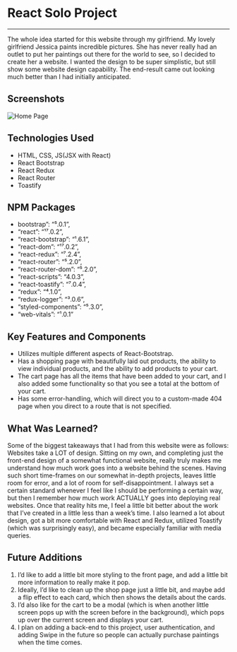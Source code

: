 # React Solo Project

---

The whole idea started for this website through my girlfriend. My lovely girlfriend Jessica paints incredible pictures. She has never really had an outlet to put her paintings out there for the world to see, so I decided to create her a website. I wanted the design to be super simplistic, but still show some website design capability. The end-result came out looking much better than I had initially anticipated.

## Screenshots

![Home Page](react-redux-store\react-redux-store\src\assets\LandingPage.png)

## Technologies Used

- HTML, CSS, JS(JSX with React)
- React Bootstrap
- React Redux
- React Router
- Toastify

## NPM Packages

- bootstrap”: “⁵.0.1”,
- “react”: “¹⁷.0.2”,
- “react-bootstrap”: “¹.6.1”,
- “react-dom”: “¹⁷.0.2”,
- “react-redux”: “⁷.2.4”,
- “react-router”: “⁵.2.0”,
- “react-router-dom”: “⁵.2.0”,
- “react-scripts”: “4.0.3”,
- “react-toastify”: “⁷.0.4”,
- “redux”: “⁴.1.0”,
- “redux-logger”: “³.0.6”,
- “styled-components”: “⁵.3.0”,
- “web-vitals”: “¹.0.1”

## Key Features and Components

- Utilizes multiple different aspects of React-Bootstrap.
- Has a shopping page with beautifully laid out products, the ability to view individual products, and the ability to add products to your cart.
- The cart page has all the items that have been added to your cart, and I also added some functionality so that you see a total at the bottom of your cart.
- Has some error-handling, which will direct you to a custom-made 404 page when you direct to a route that is not specified.

## What Was Learned?

Some of the biggest takeaways that I had from this website were as follows: Websites take a LOT of design. Sitting on my own, and completing just the front-end design of a somewhat functional website, really truly makes me understand how much work goes into a website behind the scenes. Having such short time-frames on our somewhat in-depth projects, leaves little room for error, and a lot of room for self-disappointment. I always set a certain standard whenever I feel like I should be performing a certain way, but then I remember how much work ACTUALLY goes into deploying real websites. Once that reality hits me, I feel a little bit better about the work that I’ve created in a little less than a week’s time. I also learned a lot about design, got a bit more comfortable with React and Redux, utilized Toastify (which was surprisingly easy), and became especially familiar with media queries.

## Future Additions

1. I’d like to add a little bit more styling to the front page, and add a little bit more information to really make it pop.
2. Ideally, I’d like to clean up the shop page just a little bit, and maybe add a flip effect to each card, which then shows the details about the cards.
3. I’d also like for the cart to be a modal (which is when another little screen pops up with the screen before in the background), which pops up over the current screen and displays your cart.
4. I plan on adding a back-end to this project, user authentication, and adding Swipe in the future so people can actually purchase paintings when the time comes.
